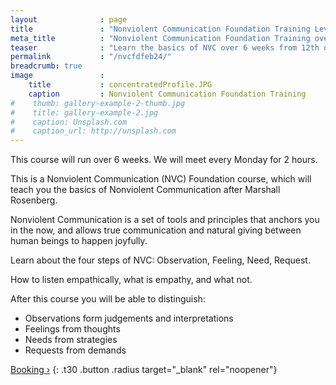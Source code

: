 ```yaml
---
layout              : page
title               : "Nonviolent Communication Foundation Training Level 1"
meta_title          : "Nonviolent Communication Foundation Training over 6 weeks from 12th of February to 18th of March NVC"
teaser              : "Learn the basics of NVC over 6 weeks from 12th of February to 18th of March"
permalink           : "/nvcfdfeb24/"
breadcrumb: true
image               : 
    title           : concentratedProfile.JPG
    caption         : Nonviolent Communication Foundation Training
#    thumb: gallery-example-2-thumb.jpg
#    title: gallery-example-2.jpg
#    caption: Unsplash.com
#    caption_url: http://unsplash.com
---
```


This course will run over 6 weeks. We will meet every Monday for 2 hours.

This is a Nonviolent Communication (NVC) Foundation course, which will teach you the basics of Nonviolent Communication after Marshall Rosenberg.

Nonviolent Communication is a set of tools and principles that anchors you in the now, and allows true communication and natural giving between human beings to happen joyfully.

Learn about the four steps of NVC: Observation, Feeling, Need, Request.

How to listen empathically, what is empathy, and what not.

After this course you will be able to distinguish:
- Observations form judgements and interpretations
- Feelings from thoughts
- Needs from strategies
- Requests from demands

[Booking ›](https://app.workshop-angel.com/form.php?h=1&t=0&e=9b9f181d08c3a21f)
{: .t30 .button .radius target="_blank" rel="noopener"}
 
